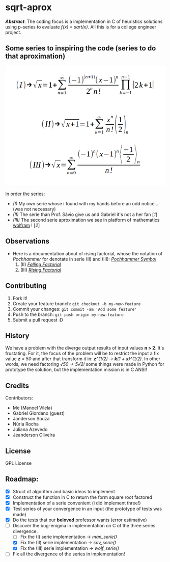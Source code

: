 # sqrt-aprox

__*Abstract*__: The coding focus is a implementation in C of heuristics solutions using p-series to evaluate _f(x) = sqrt(x)_. All this is for a college engineer project.


## Some series to inspiring the code (series to do that aproximation)

![Series](series.png)


In order the series:
  * _(I)_ My own serie whose i found with my hands before an odd notice... (was not necessary)
  * _(II)_ The serie than Prof. Sávio give us and Gabriel it's not a her fan [*1*]
  * _(III)_ The second serie aproximation we see in platform of mathematics [wolfram](http://www.wolframalpha.com/input/?i=sqrt%28x%29) ! [*2*]

##  Observations
  * Here is a documentation about of rising factorial, whose the notation of *Pochhammer* for denotate in serie (II) and (III): [*Pochhammer Symbol*](http://mathworld.wolfram.com/PochhammerSymbol.html)
    1. (II)  [*Falling Factorial*](http://mathworld.wolfram.com/RisingFactorial.html)
    2. (III) [*Rising Factorial*](http://mathworld.wolfram.com/FallingFactorial.html)

## Contributing

1. Fork it!
2. Create your feature branch: `git checkout -b my-new-feature`
3. Commit your changes: `git commit -am 'Add some feature'`
4. Push to the branch: `git push origin my-new-feature`
5. Submit a pull request :D


## History

We have a problem with the diverge output results of input values __**n** > 2__. It's frustating. For it, the focus of the problem will be to restrict the input a fix value _**z** = 50_ and after that transform it in: _**z**^(1/2) -> **k**(1 + **x**)^(1/2)_. In other words, we need factoring _√50 -> 5√2!_ some things were made in Python for prototype the solution, but the implementation mission is in C ANSI!

## Credits

Contributors:
  * Me (Manoel Vilela)
  * Gabriel Giordano (guest)
  * Janderson Souza
  * Núria Rocha
  * Júliana Azevedo
  * Jeanderson Oliveira

## License

GPL License

## Roadmap:
  - [X] Struct of algorithm and basic ideas to implement
  - [X] Construct the function in C to return the form square root factored 
  - [X] Implementation of a serie convenient (i did implement three!)
  - [X] Test series of your convergence in an input (the prototype of tests was made)
  - [X] Do the tests that our **beloved** professor wants (error estimative)
  - [ ] Discover the bug-enigma in implementation on C of the three series divergence.
    - [ ] Fix the (I) serie implementation -> *man_serie()*
    - [X] Fix the (II) serie implementation -> *sav_serie()*
    - [X] Fix the (III) serie implementation -> *wolf_serie()*
  - [ ] Fix all the divergence of the series in implementation!